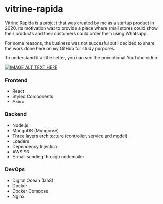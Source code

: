 # vitrine-rapida

Vitrine Rápida is a project that was created by me as a startup product in 2020. Its motivation was to provide a place where small stores could show their products and their customers could order them using Whatsapp.

For some reasons, the business was not succesful but I decided to share the work done here on my GitHub for study purposes.

To understand it a little better, you can see the promotional YouTube video:

[![IMAGE ALT TEXT HERE](https://img.youtube.com/vi/SrLrh_-98hk/0.jpg)](https://www.youtube.com/watch?v=rLrh_-98hk)

### Frontend

- React
- Styled Components
- Axios

### Backend

- Node.js
- MongoDB (Mongoose)
- Three layers architecture (controller, service and model)
- Loaders
- Dependency Injection
- AWS S3
- E-mail sending through nodemailer

### DevOps

- Digital Ocean (IaaS)
- Docker
- Docker Compose
- Nginx
